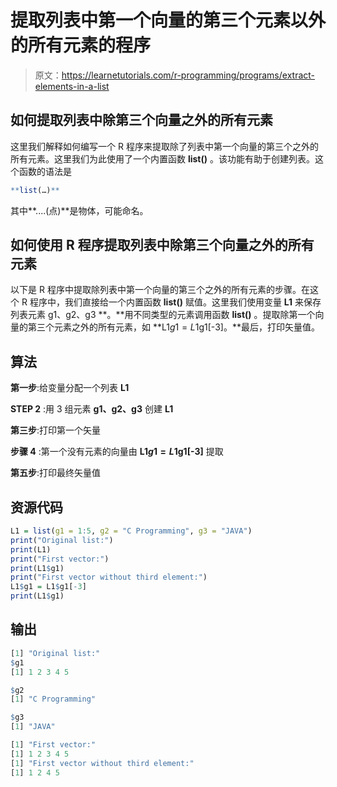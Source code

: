 # 提取列表中第一个向量的第三个元素以外的所有元素的程序

> 原文：<https://learnetutorials.com/r-programming/programs/extract-elements-in-a-list>

## 如何提取列表中除第三个向量之外的所有元素

这里我们解释如何编写一个 R 程序来提取除了列表中第一个向量的第三个之外的所有元素。这里我们为此使用了一个内置函数 **list()** 。该功能有助于创建列表。这个函数的语法是

```r
**list(…)** 

```

其中**....(点)**是物体，可能命名。

## 如何使用 R 程序提取列表中除第三个向量之外的所有元素

以下是 R 程序中提取除列表中第一个向量的第三个之外的所有元素的步骤。在这个 R 程序中，我们直接给一个内置函数 **list()** 赋值。这里我们使用变量 **L1** 来保存列表元素 g1、g2、g3 **。**用不同类型的元素调用函数 **list()** 。提取除第一个向量的第三个元素之外的所有元素，如 **L1$g1 = L1$g1[-3]。**最后，打印矢量值。

## 算法

**第一步**:给变量分配一个列表 **L1**

**STEP 2** :用 3 组元素 **g1、g2、g3** 创建 **L1**

**第三步**:打印第一个矢量

**步骤 4** :第一个没有元素的向量由 **L1$g1 = L1$g1[-3]** 提取

**第五步**:打印最终矢量值

## 资源代码

```r
L1 = list(g1 = 1:5, g2 = "C Programming", g3 = "JAVA")
print("Original list:")
print(L1)
print("First vector:")
print(L1$g1)
print("First vector without third element:")
L1$g1 = L1$g1[-3]
print(L1$g1)

```

## 输出

```r
[1] "Original list:"
$g1
[1] 1 2 3 4 5

$g2
[1] "C Programming"

$g3
[1] "JAVA"

[1] "First vector:"
[1] 1 2 3 4 5
[1] "First vector without third element:"
[1] 1 2 4 5
```